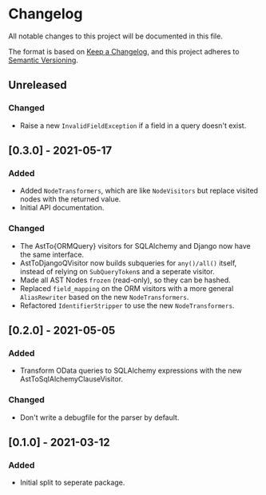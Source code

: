 # Changelog
All notable changes to this project will be documented in this file.

The format is based on [Keep a Changelog](https://keepachangelog.com/en/1.0.0/),
and this project adheres to [Semantic Versioning](https://semver.org/spec/v2.0.0.html).

## Unreleased

### Changed
- Raise a new `InvalidFieldException` if a field in a query doesn't exist.

## [0.3.0] - 2021-05-17

### Added
- Added `NodeTransformers`, which are like `NodeVisitors` but replace visited
  nodes with the returned value.
- Initial API documentation.

### Changed
- The AstTo{ORMQuery} visitors for SQLAlchemy and Django now have the same
  interface.
- AstToDjangoQVisitor now builds subqueries for `any()/all()` itself, instead
  of relying on `SubQueryToken`s and a seperate visitor.
- Made all AST Nodes `frozen` (read-only), so they can be hashed.
- Replaced `field_mapping` on the ORM visitors with a more general
  `AliasRewriter` based on the new `NodeTransformers`.
- Refactored `IdentifierStripper` to use the new `NodeTransformers`.

## [0.2.0] - 2021-05-05

### Added
- Transform OData queries to SQLAlchemy expressions with the new
  AstToSqlAlchemyClauseVisitor.

### Changed
- Don't write a debugfile for the parser by default.

## [0.1.0] - 2021-03-12

### Added
- Initial split to seperate package.
